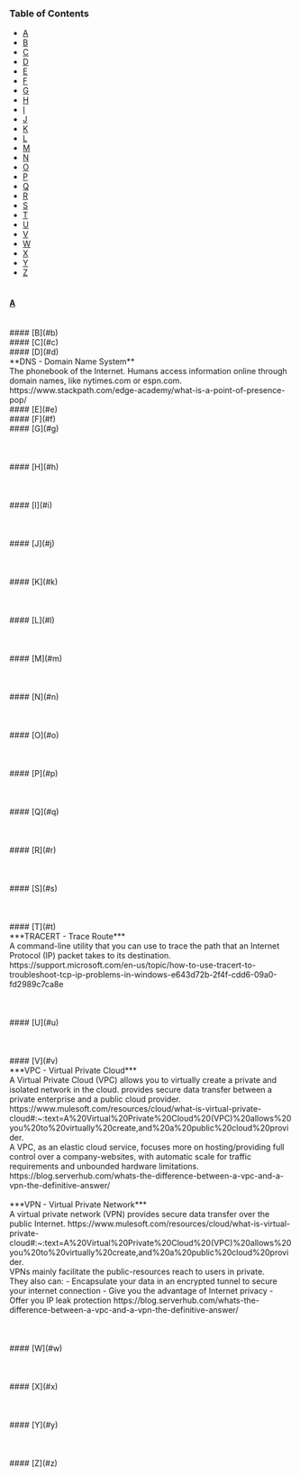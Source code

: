 ### Table of Contents <br>
- [A](#a) 
- [B](#b) 
- [C](#c) 
- [D](#d) 
- [E](#e) 
- [F](#f) 
- [G](#g) 
- [H](#h) 
- [I](#i) 
- [J](#j) 
- [K](#k) 
- [L](#l) 
- [M](#m) 
- [N](#n) 
- [O](#o) 
- [P](#p) 
- [Q](#q) 
- [R](#r) 
- [S](#s)
- [T](#t) 
- [U](#u) 
- [V](#v) 
- [W](#w) 
- [X](#x) 
- [Y](#y) 
- [Z](#z)
<br><br>   
#### [A](#a)
<br>
#### [B](#b)
<br>
#### [C](#c)
<br>
#### [D](#d)
<br>
**DNS - Domain Name System**
<br>
The phonebook of the Internet. Humans access information online through domain names, like nytimes.com or espn.com.
https://www.stackpath.com/edge-academy/what-is-a-point-of-presence-pop/
<br>
#### [E](#e)
<br> 
#### [F](#f)
<br>
#### [G](#g)
<br>
<br>
<br>
<br>
#### [H](#h)
<br> 
<br>
<br>
<br>
#### [I](#i)
<br> 
<br>
<br>
<br>
#### [J](#j)
<br>
<br>
<br>
<br>
#### [K](#k)
<br>
<br>
<br>
<br>
#### [L](#l)
<br>
<br>
<br>
<br>
#### [M](#m)
<br>
<br>
<br>
<br>
#### [N](#n)
<br>
<br>
<br>
<br>
#### [O](#o)
<br>
<br>
<br>
<br>
#### [P](#p)
<br>
<br>
<br>
<br>
#### [Q](#q)
<br>
<br>
<br>
<br>
#### [R](#r)
<br>
<br>
<br>
<br>
#### [S](#s)
<br>
<br>
<br>
<br>
#### [T](#t)
<br>
***TRACERT - Trace Route***
<br>
A command-line utility that you can use to trace the path that an Internet Protocol (IP) packet takes to its destination.
https://support.microsoft.com/en-us/topic/how-to-use-tracert-to-troubleshoot-tcp-ip-problems-in-windows-e643d72b-2f4f-cdd6-09a0-fd2989c7ca8e
<br>
<br>
<br>
<br>
#### [U](#u)
<br>
<br>
<br>
<br>
#### [V](#v)
<br>
***VPC - Virtual Private Cloud***
<br>
A Virtual Private Cloud (VPC) allows you to virtually create a private and isolated network in the cloud.
provides secure data transfer between a private enterprise and a public cloud provider.
https://www.mulesoft.com/resources/cloud/what-is-virtual-private-cloud#:~:text=A%20Virtual%20Private%20Cloud%20(VPC)%20allows%20you%20to%20virtually%20create,and%20a%20public%20cloud%20provider.
<br>
A VPC, as an elastic cloud service, focuses more on hosting/providing full control over a company-websites, with automatic scale for traffic requirements and unbounded hardware limitations.
https://blog.serverhub.com/whats-the-difference-between-a-vpc-and-a-vpn-the-definitive-answer/
<br>
<br>
***VPN - Virtual Private Network***
<br>
A virtual private network (VPN) provides secure data transfer over the public Internet.
https://www.mulesoft.com/resources/cloud/what-is-virtual-private-cloud#:~:text=A%20Virtual%20Private%20Cloud%20(VPC)%20allows%20you%20to%20virtually%20create,and%20a%20public%20cloud%20provider.
<br>
VPNs mainly facilitate the public-resources reach to users in private.
<br>
They also can:
- Encapsulate your data in an encrypted tunnel to secure your internet connection
- Give you the advantage of Internet privacy
- Offer you IP leak protection
https://blog.serverhub.com/whats-the-difference-between-a-vpc-and-a-vpn-the-definitive-answer/
<br>
<br>
<br>
<br>
#### [W](#w)
<br>
<br>
<br>
<br>
#### [X](#x)
<br>
<br>
<br>
<br>
#### [Y](#y)
<br>
<br>
<br>
<br>
#### [Z](#z)
<br>
<br>
<br>
<br>
